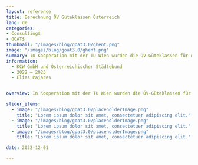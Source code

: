 ```yaml
---
layout: reference
title: Berechnung ÖV Güteklassen Österreich
lang: de
categories:
- Consulting$
- GOAT$
thumbnail: "/images/blog/goat3.0/ghent.png"
image: "/images/blog/goat3.0/ghent.png"
summary: In Kooperation mit der TU Wien wurden die ÖV-Güteklassen für das gesamte Land Österreich berechnet.
information:
  - KCW GmbH und Österreichischer Städtebund
  - 2022 – 2023 
  - Elias Pajares


overview: In Kooperation mit der TU Wien wurden die ÖV-Güteklassen für das gesamte Land Österreich berechnet. Die von uns gelieferten Analysen dienen als Grundlage, um die ÖV-Güte von Städten und Ländern finanzierter Verkehre zu vergleichen.

slider_items:
  - image: "/images/blog/goat3.0/placeholderImage.png"
    title: "Lorem ipsum dolor sit amet, consectetuer adipiscing elit."
  - image: "/images/blog/goat3.0/placeholderImage.png"
    title: "Lorem ipsum dolor sit amet, consectetuer adipiscing elit."
  - image: "/images/blog/goat3.0/placeholderImage.png"
    title: "Lorem ipsum dolor sit amet, consectetuer adipiscing elit."

date: 2022-12-01

---
```


